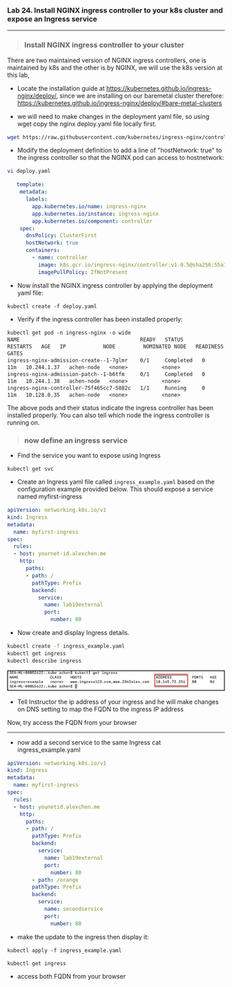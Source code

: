 ### Lab 24. Install NGINX ingress controller to your k8s cluster and expose an Ingress service
___

> ### Install NGINX ingress controller to your cluster

There are two maintained version of NGINX ingress controllers, one is maintained by k8s and the other is by NGINX, we will use the k8s version at this lab,

* Locate the installation guide at https://kubernetes.github.io/ingress-nginx/deploy/, since we are installing on our baremetal cluster therefore:
https://kubernetes.github.io/ingress-nginx/deploy/#bare-metal-clusters

* we will need to make changes in the deployment yaml file, so using wget copy the nginx deploy.yaml file locally first.

```bash
wget https://raw.githubusercontent.com/kubernetes/ingress-nginx/controller-v1.0.5/deploy/static/provider/baremetal/deploy.yaml
```

* Modify the deployment definition to add a line of "hostNetwork: true" to the ingress controller so that the NGINX pod can access to hostnetwork:
```bash
vi deploy.yaml
```

```yaml
   template:
    metadata:
      labels:
        app.kubernetes.io/name: ingress-nginx
        app.kubernetes.io/instance: ingress-nginx
        app.kubernetes.io/component: controller
    spec:
      dnsPolicy: ClusterFirst
      hostNetwork: true
      containers:
        - name: controller
          image: k8s.gcr.io/ingress-nginx/controller:v1.0.5@sha256:55a1fcda5b7657c372515fe402c3e39ad93aa59f6e4378e82acd99912fe6028d
          imagePullPolicy: IfNotPresent   
``` 

* Now install the NGINX ingress controller by applying the deployment yaml file:
```
kubectl create -f deploy.yaml
```
* Verify if the ingress controller has been installed properly:

```
kubectl get pod -n ingress-nginx -o wide
NAME                                       READY   STATUS      RESTARTS   AGE   IP            NODE         NOMINATED NODE   READINESS GATES
ingress-nginx-admission-create--1-7glmr    0/1     Completed   0          11m   10.244.1.37   achen-node   <none>           <none>
ingress-nginx-admission-patch--1-b6tfm     0/1     Completed   0          11m   10.244.1.38   achen-node   <none>           <none>
ingress-nginx-controller-75f465cc7-5882c   1/1     Running     0          11m   10.128.0.35   achen-node   <none>           <none>
```

The above pods and their status indicate the ingress controller has been installed properly. You can also tell which node the ingress controller is running on.

> ### now define an ingress service

* Find the service you want to expose using Ingress

```
kubectl get svc
```
* Create an Ingress yaml file called `ingress_example.yaml` based on the configuration example provided below.  This should expose a service named myfirst-ingress

```yaml
apiVersion: networking.k8s.io/v1
kind: Ingress
metadata:
  name: myfirst-ingress
spec:
  rules:
  - host: yournet-id.alexchen.me
    http:
      paths:
      - path: /
        pathType: Prefix        
        backend:
          service:
            name: lab19external
            port:
              number: 80
```

* Now create and display Ingress details.

```bash
kubectl create -f ingress_example.yaml
kubectl get ingress
kubectl describe ingress
```
![ingress controller](https://github.com/alexchenuw/devopslabs/blob/main/Lab-24/ingress-lab24.png)

* Tell Instructor the ip address of your ingress and he will make changes on DNS setting to map the FQDN to the ingress IP address

Now, try access the FQDN from your browser


___
* now add a second service to the same Ingress
cat ingress_example.yaml
```yaml
apiVersion: networking.k8s.io/v1
kind: Ingress
metadata:
  name: myfirst-ingress
spec:
  rules:
  - host: younetid.alexchen.me
    http:
      paths:
      - path: /
        pathType: Prefix        
        backend:
          service:
            name: lab19external
            port:
              number: 80
        - path: /orange
        pathType: Prefix        
        backend:
          service:
            name: secondservice
            port:
              number: 80

```
* make the update to the ingress then display it:

```
kubectl apply -f ingress_example.yaml
```
```
kubectl get ingress
```

*  access both FQDN from your browser 

